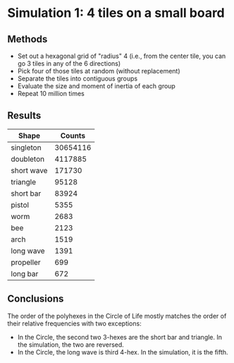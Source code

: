 # Simulation 1: 4 tiles on a small board

## Methods

- Set out a hexagonal grid of "radius" 4 (i.e., from the center tile, you can go 3 tiles in any of the 6 directions)
- Pick four of those tiles at random (without replacement)
- Separate the tiles into contiguous groups
- Evaluate the size and moment of inertia of each group
- Repeat 10 million times

## Results

| Shape      | Counts   |
|------------|----------|
| singleton  | 30654116 |
| doubleton  | 4117885  |
| short wave | 171730   |
| triangle   | 95128    |
| short bar  | 83924    |
| pistol     | 5355     |
| worm       | 2683     |
| bee        | 2123     |
| arch       | 1519     |
| long wave  | 1391     |
| propeller  | 699      |
| long bar   | 672      |

## Conclusions

The order of the polyhexes in the Circle of Life mostly matches the order of
their relative frequencies with two exceptions:

- In the Circle, the second two 3-hexes are the short bar and triangle. In the simulation, the two are reversed.
- In the Circle, the long wave is third 4-hex. In the simulation, it is the fifth.
